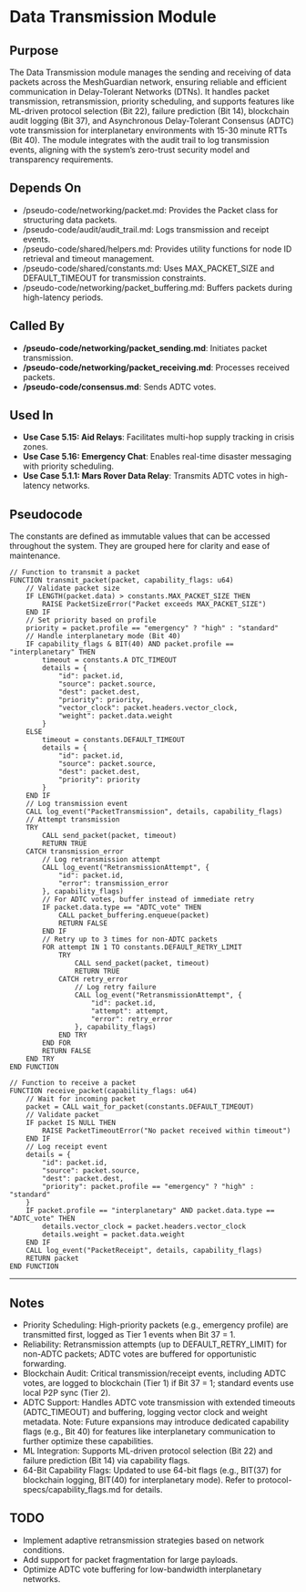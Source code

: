 # Data Transmission Module

## Purpose
The Data Transmission module manages the sending and receiving of data packets across the MeshGuardian network, ensuring reliable and efficient communication in Delay-Tolerant Networks (DTNs). It handles packet transmission, retransmission, priority scheduling, and supports features like ML-driven protocol selection (Bit 22), failure prediction (Bit 14), blockchain audit logging (Bit 37), and Asynchronous Delay-Tolerant Consensus (ADTC) vote transmission for interplanetary environments with 15-30 minute RTTs (Bit 40). The module integrates with the audit trail to log transmission events, aligning with the system’s zero-trust security model and transparency requirements.

## Depends On
- /pseudo-code/networking/packet.md: Provides the Packet class for structuring data packets.
- /pseudo-code/audit/audit_trail.md: Logs transmission and receipt events.
- /pseudo-code/shared/helpers.md: Provides utility functions for node ID retrieval and timeout management.
- /pseudo-code/shared/constants.md: Uses MAX_PACKET_SIZE and DEFAULT_TIMEOUT for transmission constraints.
- /pseudo-code/networking/packet_buffering.md: Buffers packets during high-latency periods.

## Called By
- **/pseudo-code/networking/packet_sending.md**: Initiates packet transmission.
- **/pseudo-code/networking/packet_receiving.md**: Processes received packets.
- **/pseudo-code/consensus.md**: Sends ADTC votes.

## Used In
- **Use Case 5.15: Aid Relays**: Facilitates multi-hop supply tracking in crisis zones.  
- **Use Case 5.16: Emergency Chat**: Enables real-time disaster messaging with priority scheduling.
- **Use Case 5.1.1: Mars Rover Data Relay**: Transmits ADTC votes in high-latency networks.

## Pseudocode
The constants are defined as immutable values that can be accessed throughout the system. They are grouped here for clarity and ease of maintenance.
```pseudocode
// Function to transmit a packet
FUNCTION transmit_packet(packet, capability_flags: u64)
    // Validate packet size
    IF LENGTH(packet.data) > constants.MAX_PACKET_SIZE THEN
        RAISE PacketSizeError("Packet exceeds MAX_PACKET_SIZE")
    END IF
    // Set priority based on profile
    priority = packet.profile == "emergency" ? "high" : "standard"
    // Handle interplanetary mode (Bit 40)
    IF capability_flags & BIT(40) AND packet.profile == "interplanetary" THEN
        timeout = constants.A DTC_TIMEOUT
        details = {
            "id": packet.id,
            "source": packet.source,
            "dest": packet.dest,
            "priority": priority,
            "vector_clock": packet.headers.vector_clock,
            "weight": packet.data.weight
        }
    ELSE
        timeout = constants.DEFAULT_TIMEOUT
        details = {
            "id": packet.id,
            "source": packet.source,
            "dest": packet.dest,
            "priority": priority
        }
    END IF
    // Log transmission event
    CALL log_event("PacketTransmission", details, capability_flags)
    // Attempt transmission
    TRY
        CALL send_packet(packet, timeout)
        RETURN TRUE
    CATCH transmission_error
        // Log retransmission attempt
        CALL log_event("RetransmissionAttempt", {
            "id": packet.id,
            "error": transmission_error
        }, capability_flags)
        // For ADTC votes, buffer instead of immediate retry
        IF packet.data.type == "ADTC_vote" THEN
            CALL packet_buffering.enqueue(packet)
            RETURN FALSE
        END IF
        // Retry up to 3 times for non-ADTC packets
        FOR attempt IN 1 TO constants.DEFAULT_RETRY_LIMIT
            TRY
                CALL send_packet(packet, timeout)
                RETURN TRUE
            CATCH retry_error
                // Log retry failure
                CALL log_event("RetransmissionAttempt", {
                    "id": packet.id,
                    "attempt": attempt,
                    "error": retry_error
                }, capability_flags)
            END TRY
        END FOR
        RETURN FALSE
    END TRY
END FUNCTION

// Function to receive a packet
FUNCTION receive_packet(capability_flags: u64)
    // Wait for incoming packet
    packet = CALL wait_for_packet(constants.DEFAULT_TIMEOUT)
    // Validate packet
    IF packet IS NULL THEN
        RAISE PacketTimeoutError("No packet received within timeout")
    END IF
    // Log receipt event
    details = {
        "id": packet.id,
        "source": packet.source,
        "dest": packet.dest,
        "priority": packet.profile == "emergency" ? "high" : "standard"
    }
    IF packet.profile == "interplanetary" AND packet.data.type == "ADTC_vote" THEN
        details.vector_clock = packet.headers.vector_clock
        details.weight = packet.data.weight
    END IF
    CALL log_event("PacketReceipt", details, capability_flags)
    RETURN packet
END FUNCTION

```

---

## Notes
- Priority Scheduling: High-priority packets (e.g., emergency profile) are transmitted first, logged as Tier 1 events when Bit 37 = 1.
- Reliability: Retransmission attempts (up to DEFAULT_RETRY_LIMIT) for non-ADTC packets; ADTC votes are buffered for opportunistic forwarding.
- Blockchain Audit: Critical transmission/receipt events, including ADTC votes, are logged to blockchain (Tier 1) if Bit 37 = 1; standard events use local P2P sync (Tier 2).
- ADTC Support: Handles ADTC vote transmission with extended timeouts (ADTC_TIMEOUT) and buffering, logging vector clock and weight metadata. Note: Future expansions may introduce dedicated capability flags (e.g., Bit 40) for features like interplanetary communication to further optimize these capabilities.
- ML Integration: Supports ML-driven protocol selection (Bit 22) and failure prediction (Bit 14) via capability flags.
- 64-Bit Capability Flags: Updated to use 64-bit flags (e.g., BIT(37) for blockchain logging, BIT(40) for interplanetary mode). Refer to protocol-specs/capability_flags.md for details.

## TODO
- Implement adaptive retransmission strategies based on network conditions.
- Add support for packet fragmentation for large payloads.
- Optimize ADTC vote buffering for low-bandwidth interplanetary networks.